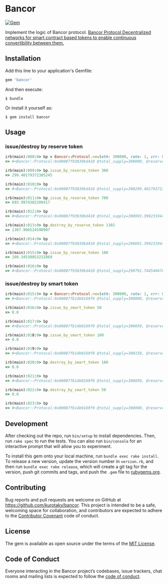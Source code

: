 # Bancor
[![Gem](https://img.shields.io/gem/v/bancor.svg?style=flat-square)](https://rubygems.org/gems/bancor)

Implement the logic of Bancor protocol.
[Bancor Protocol Decentralized networks for smart contract based tokens to enable continuous convertibility between them.](https://www.bancor.network/static/bancor_protocol_whitepaper_en.pdf)

## Installation

Add this line to your application's Gemfile:

```ruby
gem 'bancor'
```

And then execute:

    $ bundle

Or install it yourself as:

    $ gem install bancor

## Usage
### issue/destroy by reserve token
```ruby
irb(main):008:0> bp = Bancor::Protocol.new(eth: 300000, rate: 1, crr: 0.2)
=> #<Bancor::Protocol:0x00007f93039bd410 @total_supply=300000, @reserved_token=60000.0, @price=1.0, @crr=0.2>

irb(main):009:0> bp.issue_by_reserve_token 300
=> 299.40179372385245

irb(main):010:0> bp
=> #<Bancor::Protocol:0x00007f93039bd410 @total_supply=300299.40179372387, @reserved_token=60300.0, @price=1.003998003989035, @crr=0.2>

irb(main):011:0> bp.issue_by_reserve_token 700
=> 693.9974382206417

irb(main):012:0> bp
=> #<Bancor::Protocol:0x00007f93039bd410 @total_supply=300993.3992319445, @reserved_token=61000.0, @price=1.0133112579155532, @crr=0.2>

irb(main):013:0> bp.destroy_by_reserve_token 1302
=> 1307.966524590907

irb(main):014:0> bp
=> #<Bancor::Protocol:0x00007f93039bd410 @total_supply=299691.3992319445, @reserved_token=59692.033475409095, @price=0.9958916677019946, @crr=0.2>

irb(main):015:0> bp.issue_by_reserve_token 100
=> 100.34530853232869

irb(main):016:0> bp
=> #<Bancor::Protocol:0x00007f93039bd410 @total_supply=299791.7445404769, @reserved_token=59792.033475409095, @price=0.9972261505575943, @crr=0.2>
```

### issue/destroy by smart token
```ruby
irb(main):015:0> bp = Bancor::Protocol.new(eth: 300000, rate: 1, crr: 0.2)
=> #<Bancor::Protocol:0x00007fb14b0169f0 @total_supply=300000, @reserved_token=60000.0, @price=1.0, @crr=0.2>

irb(main):016:0> bp.issue_by_smart_token 50
=> 0.0

irb(main):017:0> bp
=> #<Bancor::Protocol:0x00007fb14b0169f0 @total_supply=300050, @reserved_token=60000.0, @price=0.9998333611064822, @crr=0.2>

irb(main):018:0> bp.issue_by_smart_token 100
=> 0.0

irb(main):019:0> bp
=> #<Bancor::Protocol:0x00007fb14b0169f0 @total_supply=300150, @reserved_token=60000.0, @price=0.9995002498750625, @crr=0.2>

irb(main):020:0> bp.destroy_by_smart_token 100
=> 0.0

irb(main):021:0> bp
=> #<Bancor::Protocol:0x00007fb14b0169f0 @total_supply=300050, @reserved_token=60000.0, @price=0.9998333611064822, @crr=0.2>

irb(main):022:0> bp.destroy_by_smart_token 50
=> 0.0

irb(main):023:0> bp
=> #<Bancor::Protocol:0x00007fb14b0169f0 @total_supply=300000, @reserved_token=60000.0, @price=1.0, @crr=0.2>
```

## Development

After checking out the repo, run `bin/setup` to install dependencies. Then, run `rake spec` to run the tests. You can also run `bin/console` for an interactive prompt that will allow you to experiment.

To install this gem onto your local machine, run `bundle exec rake install`. To release a new version, update the version number in `version.rb`, and then run `bundle exec rake release`, which will create a git tag for the version, push git commits and tags, and push the `.gem` file to [rubygems.org](https://rubygems.org).

## Contributing

Bug reports and pull requests are welcome on GitHub at https://github.com/kurotaky/bancor. This project is intended to be a safe, welcoming space for collaboration, and contributors are expected to adhere to the [Contributor Covenant](http://contributor-covenant.org) code of conduct.

## License

The gem is available as open source under the terms of the [MIT License](https://opensource.org/licenses/MIT).

## Code of Conduct

Everyone interacting in the Bancor project’s codebases, issue trackers, chat rooms and mailing lists is expected to follow the [code of conduct](https://github.com/kurotaky/bancor/blob/master/CODE_OF_CONDUCT.md).
